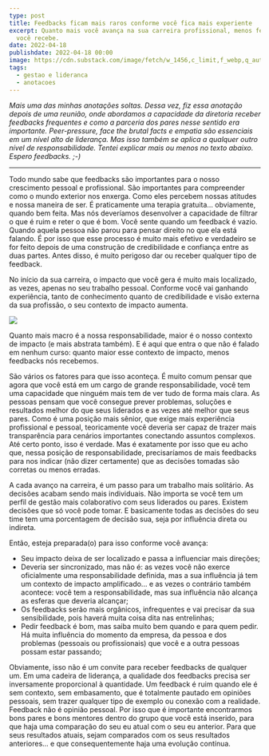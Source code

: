 ```yaml
---
type: post
title: Feedbacks ficam mais raros conforme você fica mais experiente
excerpt: Quanto mais você avança na sua carreira profissional, menos feedback
  você recebe.
date: 2022-04-18
publishdate: 2022-04-18 00:00
image: https://cdn.substack.com/image/fetch/w_1456,c_limit,f_webp,q_auto:good,fl_progressive:steep/https%3A%2F%2Fbucketeer-e05bbc84-baa3-437e-9518-adb32be77984.s3.amazonaws.com%2Fpublic%2Fimages%2F681d333a-dffc-4989-bee6-c112798e085d_669x669.jpeg
tags:
  - gestao e lideranca
  - anotacoes
---
```

*Mais uma das minhas anotações soltas. Dessa vez, fiz essa anotação depois de uma reunião, onde abordamos a capacidade da diretoria receber feedbacks frequentes e como a parceria dos pares nesse sentido era importante. Peer-pressure, face the brutal facts e empatia são essenciais em um nível alto de liderança. Mas isso também se aplica a qualquer outro nível de responsabilidade. Tentei explicar mais ou menos no texto abaixo. Espero feedbacks. ;-)*

- - -

Todo mundo sabe que feedbacks são importantes para o nosso crescimento pessoal e profissional. São importantes para compreender como o mundo exterior nos enxerga. Como eles percebem nossas atitudes e nossa maneira de ser. É praticamente uma terapia gratuita... obviamente, quando bem feita. Mas nós deveríamos desenvolver a capacidade de filtrar o que é ruim e reter o que é bom. Você sente quando um feedback é vazio. Quando aquela pessoa não parou para pensar direito no que ela está falando. É por isso que esse processo é muito mais efetivo e verdadeiro se for feito depois de uma construção de credibilidade e confiança entre as duas partes. Antes disso, é muito perigoso dar ou receber qualquer tipo de feedback.

No início da sua carreira, o impacto que você gera é muito mais localizado, as vezes, apenas no seu trabalho pessoal. Conforme você vai ganhando experiência, tanto de conhecimento quanto de credibilidade e visão externa da sua profissão, o seu contexto de impacto aumenta.

[![](https://cdn.substack.com/image/fetch/w_1456,c_limit,f_auto,q_auto:good,fl_progressive:steep/https%3A%2F%2Fbucketeer-e05bbc84-baa3-437e-9518-adb32be77984.s3.amazonaws.com%2Fpublic%2Fimages%2F14379a7e-bdcb-4629-8528-36cd230cb7bc_688x604.png)](https://cdn.substack.com/image/fetch/f_auto,q_auto:good,fl_progressive:steep/https%3A%2F%2Fbucketeer-e05bbc84-baa3-437e-9518-adb32be77984.s3.amazonaws.com%2Fpublic%2Fimages%2F14379a7e-bdcb-4629-8528-36cd230cb7bc_688x604.png)

Quanto mais macro é a nossa responsabilidade, maior é o nosso contexto de impacto (e mais abstrata também). E é aqui que entra o que não é falado em nenhum curso: quanto maior esse contexto de impacto, menos feedbacks nós recebemos.

São vários os fatores para que isso aconteça. É muito comum pensar que agora que você está em um cargo de grande responsabilidade, você tem uma capacidade que ninguém mais tem de ver tudo de forma mais clara. As pessoas pensam que você consegue prever problemas, soluções e resultados melhor do que seus liderados e as vezes até melhor que seus pares. Como é uma posição mais sênior, que exige mais experiência profissional e pessoal, teoricamente você deveria ser capaz de trazer mais transparência para cenários importantes conectando assuntos complexos. Até certo ponto, isso é verdade. Mas é exatamente por isso que eu acho que, nessa posição de responsabilidade, precisaríamos de mais feedbacks para nos indicar (não dizer certamente) que as decisões tomadas são corretas ou menos erradas.

A cada avanço na carreira, é um passo para um trabalho mais solitário. As decisões acabam sendo mais individuais. Não importa se você tem um perfil de gestão mais colaborativo com seus liderados ou pares. Existem decisões que só você pode tomar. E basicamente todas as decisões do seu time tem uma porcentagem de decisão sua, seja por influência direta ou indireta.

Então, esteja preparada(o) para isso conforme você avança:

* Seu impacto deixa de ser localizado e passa a influenciar mais direções;
* Deveria ser sincronizado, mas não é: as vezes você não exerce oficialmente uma responsabilidade definida, mas a sua influência já tem um contexto de impacto amplificado... e as vezes o contrário também acontece: você tem a responsabilidade, mas sua influência não alcança as esferas que deveria alcançar;
* Os feedbacks serão mais orgânicos, infrequentes e vai precisar da sua sensibilidade, pois haverá muita coisa dita nas entrelinhas;
* Pedir feedback é bom, mas saiba muito bem quando e para quem pedir. Há muita influência do momento da empresa, da pessoa e dos problemas (pessoais ou profissionais) que você e a outra pessoas possam estar passando;

Obviamente, isso não é um convite para receber feedbacks de qualquer um. Em uma cadeira de liderança, a qualidade dos feedbacks precisa ser inversamente proporcional à quantidade. Um feedback é ruim quando ele é sem contexto, sem embasamento, que é totalmente pautado em opiniões pessoais, sem trazer qualquer tipo de exemplo ou conexão com a realidade. Feedback não é opinião pessoal. Por isso que é importante encontrarmos bons pares e bons mentores dentro do grupo que você está inserido, para que haja uma comparação do seu eu atual com o seu eu anterior. Para que seus resultados atuais, sejam comparados com os seus resultados anteriores... e que consequentemente haja uma evolução contínua.